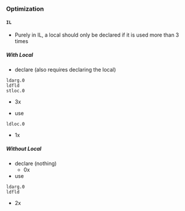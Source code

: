 ﻿

### Optimization

#### `IL`
- Purely in IL, a local should only be declared if it is used more than 3 times

##### With Local
- declare (also requires declaring the local)
```il
ldarg.0
ldfld
stloc.0
```
  - 3x

- use
```il
ldloc.0
```
  - 1x

##### Without Local
- declare (nothing)
  - 0x
- use
```il
ldarg.0
ldfld
```
  - 2x